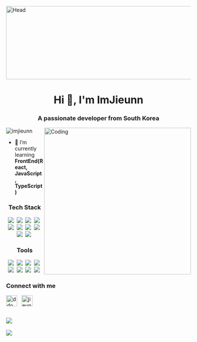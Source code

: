 <img align="center" alt="Head" width="1000" height="200" src="https://i.pinimg.com/originals/02/22/e3/0222e349befcf90d28630d466b6e3aa8.gif">
<h1 align="center">Hi 👋, I'm ImJieunn</h1>
<h3 align="center">A passionate developer from South Korea</h3>
<img align="right" alt="Coding" width="400" src="https://miro.medium.com/max/1400/1*qdAW1TjCN57h1lbuuzvchg.gif">

<p align="left"> <img src="https://komarev.com/ghpvc/?username=imjieunn&label=Profile%20views&color=0e75b6&style=flat" alt="imjieunn" /> </p>

- 🌱 I’m currently learning **FrontEnd(React, JavaScript, TypeScript)**

<h3 align="center">Tech Stack</h3>
<p align="center">
<img src="https://img.shields.io/badge/Python-3776AB?style=flat&logo=Python&logoColor=white">&nbsp;
<img src="https://img.shields.io/badge/Java-007396?style=flat&logo=Java&logoColor=white">&nbsp;
<img src="https://img.shields.io/badge/C-A8B9CC?style=flat&logo=C&logoColor=black">&nbsp;
<img src="https://img.shields.io/badge/C++-00599C?style=flat&logo=C++&logoColor=white">&nbsp;
<img src="https://img.shields.io/badge/JavaScript-F7DF1E?style=flat&logo=JavaScript&logoColor=black">&nbsp;
<img src="https://img.shields.io/badge/HTML5-E34F26?style=flat&logo=HTML5&logoColor=white">&nbsp;
<img src="https://img.shields.io/badge/CSS3-1572B6?style=flat&logo=CSS3&logoColor=white">&nbsp;
<img src="https://img.shields.io/badge/R-276DC3?style=flat&logo=R&logoColor=white">&nbsp;  <br>
<img src="https://img.shields.io/badge/Flask-000000?style=flat&logo=Flask&logoColor=white">&nbsp;
<img src="https://img.shields.io/badge/React-61DAFB?style=flat&logo=React&logoColor=white">&nbsp;
</p>

<h3 align="center">Tools</h3>
<p align="center">
<img src="https://img.shields.io/badge/VsCode-007ACC?style=flat&logo=Visual Studio Code&logoColor=white">&nbsp;
<img src="https://img.shields.io/badge/PyCharm-000000?style=flat&logo=PyCharm&logoColor=white">&nbsp;  
<img src="https://img.shields.io/badge/EclipseIDE-2C2255?style=flat&logo=Eclipse IDE&logoColor=white">&nbsp;  
<img src="https://img.shields.io/badge/Android Studio-3DDC84?style=flat&logo=Android Studio&logoColor=white">&nbsp; <br>
<img src="https://img.shields.io/badge/Slack-4A154B?style=flat&logo=Slack&logoColor=white">&nbsp;  
<img src="https://img.shields.io/badge/Notion-000000?style=flat&logo=Notion&logoColor=white">&nbsp;  
<img src="https://img.shields.io/badge/Figma-F24E1E?style=flat&logo=Figma&logoColor=white">&nbsp;  
<img src="https://img.shields.io/badge/Gmail-EA4335?style=flat&logo=Gmail&logoColor=white">&nbsp; 
</p>

<h3 align="left">Connect with me</h3>
<a href="https://instagram.com/ddo_zzi_e" target="blank"><img align="center" src="https://raw.githubusercontent.com/rahuldkjain/github-profile-readme-generator/master/src/images/icons/Social/instagram.svg" alt="ddo_zzie" height="30" width="30" /></a> &nbsp;
<a href="https://gmail.com/jieun776121" target="blank"><img align="center" src="https://user-images.githubusercontent.com/104711336/228295280-7c8b7075-7662-45c0-b57f-c1ec6fcd68f2.svg" alt="jieun776121" height="30" width="30" /></a>
<br><br>

<img src="https://github-readme-stats.vercel.app/api/top-langs/?username=Jieunn&layout=compact"><br><br>
<img src="https://github-readme-stats.vercel.app/api?username=Jieunn&show_icons=true">
